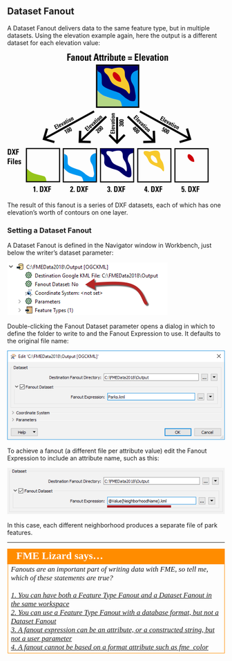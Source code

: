 ## Dataset Fanout ##

A Dataset Fanout delivers data to the same feature type, but in multiple datasets. Using the elevation example again, here the output is a different dataset for each elevation value:

![](./Images/Img3.018.DatasetFanoutDiagram.png)

The result of this fanout is a series of DXF datasets, each of which has one elevation’s worth of contours on one layer.


### Setting a Dataset Fanout ###

A Dataset Fanout is defined in the Navigator window in Workbench, just below the writer’s dataset parameter:

![](./Images/Img3.019.DatasetFanoutNavSetting.png)

Double-clicking the Fanout Dataset parameter opens a dialog in which to define the folder to write to and the Fanout Expression to use. It defaults to the original file name:

![](./Images/Img3.020.DatasetFanoutDialog.png)

To achieve a fanout (a different file per attribute value) edit the Fanout Expression to include an attribute name, such as this:

![](./Images/Img3.064.DatasetFanoutExpression.png)

In this case, each different neighborhood produces a separate file of park features.


---

<table style="border-spacing: 0px">
<tr>
<td style="vertical-align:middle;background-color:darkorange;border: 2px solid darkorange">
<i class="fa fa-quote-left fa-lg fa-pull-left fa-fw" style="color:white;padding-right: 12px;vertical-align:text-top"></i>
<span style="color:white;font-size:x-large;font-weight: bold;font-family:serif">FME Lizard says…</span>
</td>
</tr>

<tr>
<td style="border: 1px solid darkorange">
<span style="font-family:serif; font-style:italic; font-size:larger">
Fanouts are an important part of writing data with FME, so tell me, which of these statements are true?
<br><br><a href="http://52.73.3.37/fmedatastreaming/Manual/QAResponse2017.fmw?chapter=14&question=1&answer=1&DestDataset_TEXTLINE=C%3A%5CFMEOutput%5CQAResponse.html">1. You can have both a Feature Type Fanout and a Dataset Fanout in the same workspace</a>
<br><a href="http://52.73.3.37/fmedatastreaming/Manual/QAResponse2017.fmw?chapter=14&question=1&answer=2&DestDataset_TEXTLINE=C%3A%5CFMEOutput%5CQAResponse.html">2. You can use a Feature Type Fanout with a database format, but not a Dataset Fanout</a>
<br><a href="http://52.73.3.37/fmedatastreaming/Manual/QAResponse2017.fmw?chapter=14&question=1&answer=3&DestDataset_TEXTLINE=C%3A%5CFMEOutput%5CQAResponse.html">3. A fanout expression can be an attribute, or a constructed string, but not a user parameter</a>
<br><a href="http://52.73.3.37/fmedatastreaming/Manual/QAResponse2017.fmw?chapter=14&question=1&answer=4&DestDataset_TEXTLINE=C%3A%5CFMEOutput%5CQAResponse.html">4. A fanout cannot be based on a format attribute such as fme_color</a>
</span>
</td>
</tr>
</table>
